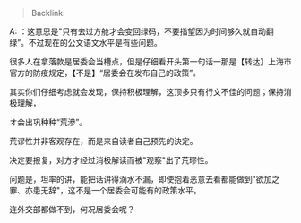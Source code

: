 > Backlink: 

A: ：这意思是"只有去过方舱才会变回绿码，不要指望因为时间够久就自动翻绿”。不过现在的公文语文水平是有些问题。

很多人在拿落款是居委会当槽点，但是仔细看开头第一句话一那是【转达】上海市官方的防疫规定，【不是】“居委会在发布自己的政策”。

其实你们仔细考虑就会发现，保持积极理解，这顶多只有行文不佳的问题；保持消极理解，

オ会出巩种种“荒滲”。

荒谬性并非客观存在，而是来自读者自己预先的決定。

决定要报复，对方才经过消极解读而被"观察"出了荒璆性。

问题是，坦率的讲，能把话讲得滴水不漏，即使抱着恶意去看都能做到"欲加之罪、亦患无辞"，这不是一个居委会可能有的政策水平。

连外交部都做不到，何况居委会呢？

